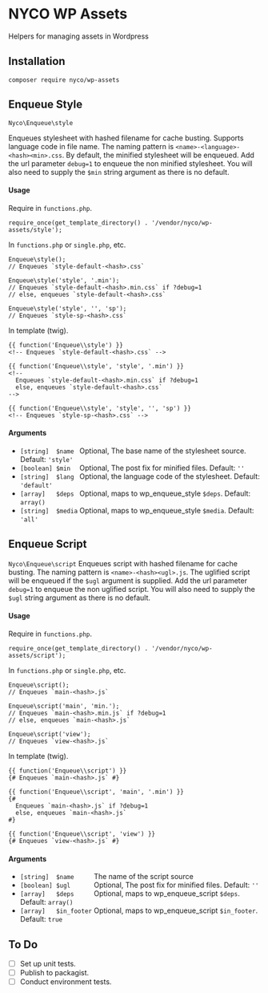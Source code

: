 # NYCO WP Assets

Helpers for managing assets in Wordpress

## Installation
```
composer require nyco/wp-assets
```

## Enqueue Style

`Nyco\Enqueue\style`

Enqueues stylesheet with hashed filename for cache busting. Supports language
code in file name. The naming pattern is `<name>-<language>-<hash><min>.css`.
By default, the minified stylesheet will be enqueued. Add the url parameter `debug=1`
to enqueue the non minified stylesheet. You will also need to supply the `$min`
string argument as there is no default.

#### Usage

Require in `functions.php`.
```
require_once(get_template_directory() . '/vendor/nyco/wp-assets/style');
```

In `functions.php` or `single.php`, etc.
```
Enqueue\style();
// Enqueues `style-default-<hash>.css`

Enqueue\style('style', '.min');
// Enqueues `style-default-<hash>.min.css` if ?debug=1
// else, enqueues `style-default-<hash>.css`

Enqueue\style('style', '', 'sp');
// Enqueues `style-sp-<hash>.css`
```

In template (twig).
```
{{ function('Enqueue\\style') }}
<!-- Enqueues `style-default-<hash>.css` -->

{{ function('Enqueue\\style', 'style', '.min') }}
<!--
  Enqueues `style-default-<hash>.min.css` if ?debug=1
  else, enqueues `style-default-<hash>.css`
-->

{{ function('Enqueue\\style', 'style', '', 'sp') }}
<!-- Enqueues `style-sp-<hash>.css` -->
```

#### Arguments

* `[string]  $name ` Optional, The base name of the stylesheet source. Default: `'style'`
* `[boolean] $min  ` Optional, The post fix for minified files. Default: `''`
* `[string]  $lang ` Optional, the language code of the stylesheet. Default: `'default'`
* `[array]   $deps ` Optional, maps to wp_enqueue_style `$deps`. Default: `array()`
* `[string]  $media` Optional, maps to wp_enqueue_style `$media`. Default: `'all'`

## Enqueue Script

`Nyco\Enqueue\script`
Enqueues script with hashed filename for cache busting. The naming pattern is
`<name>-<hash><ugl>.js`. The uglified script will be enqueued if the `$ugl`
argument is supplied. Add the url parameter `debug=1` to enqueue the non uglified
script. You will also need to supply the `$ugl` string argument as there is no default.

#### Usage

Require in `functions.php`.
```
require_once(get_template_directory() . '/vendor/nyco/wp-assets/script');
```

In `functions.php` or `single.php`, etc.
```
Enqueue\script();
// Enqueues `main-<hash>.js`

Enqueue\script('main', 'min.');
// Enqueues `main-<hash>.min.js` if ?debug=1
// else, enqueues `main-<hash>.js`

Enqueue\script('view');
// Enqueues `view-<hash>.js`
```

In template (twig).
```
{{ function('Enqueue\\script') }}
{# Enqueues `main-<hash>.js` #}

{{ function('Enqueue\\script', 'main', '.min') }}
{#
  Enqueues `main-<hash>.js` if ?debug=1
  else, enqueues `main-<hash>.js`
#}

{{ function('Enqueue\\script', 'view') }}
{# Enqueues `view-<hash>.js` #}
```

#### Arguments

* `[string]  $name     ` The name of the script source
* `[boolean] $ugl      ` Optional, The post fix for minified files. Default: `''`
* `[array]   $deps     ` Optional, maps to wp_enqueue_script `$deps`. Default: `array()`
* `[array]   $in_footer` Optional, maps to wp_enqueue_script `$in_footer`. Default: `true`

## To Do
- [ ] Set up unit tests.
- [ ] Publish to packagist.
- [ ] Conduct environment tests.
